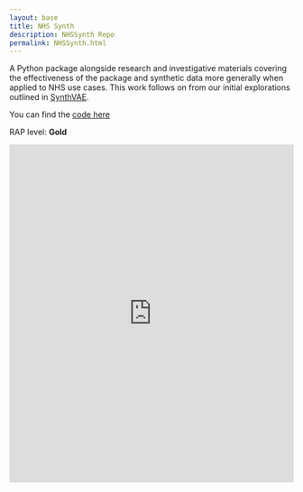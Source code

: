 ```yaml
---
layout: base 
title: NHS Synth
description: NHSSynth Repo
permalink: NHSSynth.html
---
```


A Python package alongside research and investigative materials covering the effectiveness of the package and synthetic data more generally when applied to NHS use cases.  This work follows on from our initial explorations outlined in [SynthVAE](https://github.com/nhsx/SynthVAE).  

You can find the [code here](https://github.com/nhsx/NHSSynth)

RAP level: **Gold**

<iframe src="https://nhsx.github.io/NHSSynth/modules/" width="100%" height="600" frameborder="0" scrolling="yes"></iframe>